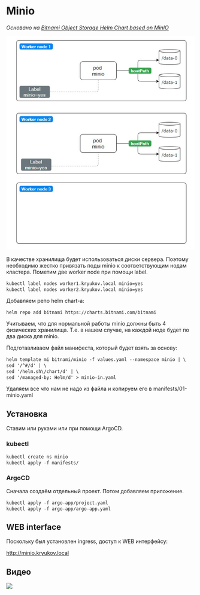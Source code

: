# Minio

_Основано на [Bitnami Object Storage Helm Chart based on MinIO](https://github.com/bitnami/charts/tree/master/bitnami/minio/#installing-the-chart)_

![](images/sh1.jpg)

В качестве хранилища будет использоваться диски сервера. Поэтому необходимо жестко привязать
поды minio к соответствующим нодам кластера. Пометим две worker node при помощи label.

    kubectl label nodes worker1.kryukov.local minio=yes
    kubectl label nodes worker2.kryukov.local minio=yes

Добавляем репо helm chart-а:

    helm repo add bitnami https://charts.bitnami.com/bitnami

Учитываем, что для нормальной работы minio должны быть 4 физических хранилища. Т.е. в 
нашем случае, на каждой ноде будет по два диска для minio.

Подготавливаем файл манифеста, который будет взять за основу:

    helm template mi bitnami/minio -f values.yaml --namespace minio | \
    sed '/^#/d' | \
    sed '/helm.sh\/chart/d' | \
    sed '/managed-by: Helm/d' > minio-in.yaml

Удаляем все что нам не надо из файла и копируем его в manifests/01-minio.yaml


## Установка

Ставим или руками или при помощи ArgoCD.

### kubectl

    kubectl create ns minio
    kubectl apply -f manifests/

### ArgoCD

Сначала создаём отдельный проект. Потом добавляем приложение.

    kubectl apply -f argo-app/project.yaml
    kubectl apply -f argo-app/argo-app.yaml

## WEB interface

Поскольку был установлен ingress, доступ к WEB интерфейсу:

http://minio.kryukov.local

## Видео

[<img src="https://img.youtube.com/vi/0MYrwR7EFBM/maxresdefault.jpg" width="50%">](https://youtu.be/0MYrwR7EFBM)
